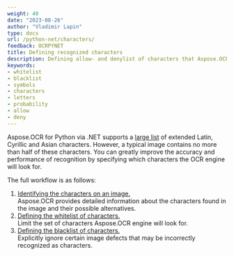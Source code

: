 ```yaml
---
weight: 40
date: "2023-08-26"
author: "Vladimir Lapin"
type: docs
url: /python-net/characters/
feedback: OCRPYNET
title: Defining recognized characters
description: Defining allow- and denylist of characters that Aspose.OCR for Python via .NET looks for.
keywords:
- whitelist
- blacklist
- symbols
- characters
- letters
- probability
- allow
- deny
---
```


Aspose.OCR for Python via .NET supports a [large list](/ocr/python-net/recognition-languages/) of extended Latin, Cyrillic and Asian characters. However, a typical image contains no more than half of these characters. You can greatly improve the accuracy and performance of recognition by specifying which characters the OCR engine will look for.

The full workflow is as follows:

1. [Identifying the characters on an image.](/ocr/python-net/characters-identify/)  
   Aspose.OCR provides detailed information about the characters found in the image and their possible alternatives.
2. [Defining the whitelist of characters.](/ocr/python-net/characters-whitelist/)  
   Limit the set of characters Aspose.OCR engine will look for.
3. [Defining the blacklist of characters.](/ocr/python-net/characters-blacklist/)  
   Explicitly ignore certain image defects that may be incorrectly recognized as characters.
